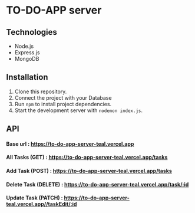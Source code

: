 # TO-DO-APP server

## Technologies

- Node.js
- Express.js
- MongoDB

  
## Installation

1. Clone this repository.
2. Connect the project with your Database
3. Run `npm` to install project dependencies.
4. Start the development server with `nodemon index.js`.



## API
#### Base url :  https://to-do-app-server-teal.vercel.app

#### All Tasks (GET) :  https://to-do-app-server-teal.vercel.app/tasks

#### Add Task (POST) :  https://to-do-app-server-teal.vercel.app/tasks

#### Delete Task (DELETE) :  https://to-do-app-server-teal.vercel.app/task/:id

#### Update Task (PATCH) :  https://to-do-app-server-teal.vercel.app//taskEdit/:id

